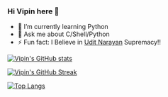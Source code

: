### Hi Vipin here 👋
- 🌱 I’m currently learning Python
- 💬 Ask me about C/Shell/Python
- ⚡ Fun fact: I Believe in [Udit Narayan](https://open.spotify.com/playlist/37i9dQZF1DWWW2TUg6EljY) Supremacy!!

[![Vipin's GitHub stats](https://github-readme-stats.vercel.app/api?username=Vipin22875&count_private=true&show_icons=true&theme=radical)](https://github.com/Vipin22875/github-readme-stats)

[![Vipin's GitHub Streak](https://github-readme-streak-stats.herokuapp.com/?user=Vipin22875&theme=highcontrast&currStreakNum=2FD3EB&fire=pink&sideLabels=F00&date_format=[Y.]n.j)](https://git.io/streak-stats)

[![Top Langs](https://github-readme-stats.vercel.app/api/top-langs/?username=Vipin22875&layout=compact&theme=highcontrast)](https://github.com/Vipin22875/github-readme-stats)


